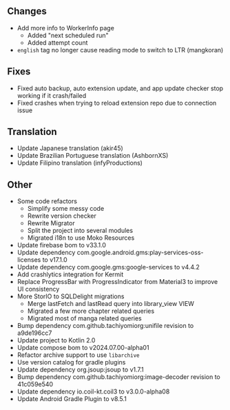 <!-- Formatting
## Additions  ?? New features

## Changes  ?? Behaviour changes

## Fixes  ?? Bugfixes

## Translation  ?? translation changes/updates

## Other  ?? Technical stuff, what happened behind the scene
-->
## Changes
- Add more info to WorkerInfo page
  - Added "next scheduled run"
  - Added attempt count
- `english` tag no longer cause reading mode to switch to LTR (mangkoran)

## Fixes
- Fixed auto backup, auto extension update, and app update checker stop working
  if it crash/failed
- Fixed crashes when trying to reload extension repo due to connection issue

## Translation
- Update Japanese translation (akir45)
- Update Brazilian Portuguese translation (AshbornXS)
- Update Filipino translation (infyProductions)

## Other
- Some code refactors
  - Simplify some messy code
  - Rewrite version checker
  - Rewrite Migrator
  - Split the project into several modules
  - Migrated i18n to use Moko Resources
- Update firebase bom to v33.1.0
- Update dependency com.google.android.gms:play-services-oss-licenses to v17.1.0
- Update dependency com.google.gms:google-services to v4.4.2
- Add crashlytics integration for Kermit
- Replace ProgressBar with ProgressIndicator from Material3 to improve UI consistency
- More StorIO to SQLDelight migrations
  - Merge lastFetch and lastRead query into library_view VIEW
  - Migrated a few more chapter related queries
  - Migrated most of manga related queries
- Bump dependency com.github.tachiyomiorg:unifile revision to a9de196cc7
- Update project to Kotlin 2.0
- Update compose bom to v2024.07.00-alpha01
- Refactor archive support to use `libarchive`
- Use version catalog for gradle plugins
- Update dependency org.jsoup:jsoup to v1.7.1
- Bump dependency com.github.tachiyomiorg:image-decoder revision to 41c059e540
- Update dependency io.coil-kt.coil3 to v3.0.0-alpha08
- Update Android Gradle Plugin to v8.5.1

